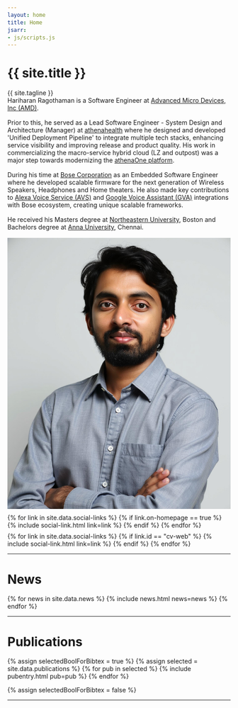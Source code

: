 ```yaml
---
layout: home
title: Home
jsarr:
- js/scripts.js
---
```


<div id ="intro-wrapper" class="l-page">
	<div id="intro-title-wrapper" class="intro-left">
		<h1 id="intro-title">{{ site.title }}</h1>
		<div id="intro-subtitle">
			{{ site.tagline }} 
		</div>
	</div>
	<div class="intro-left">
	<div class="intro-left">
		Hariharan Ragothaman is a Software Engineer at <a href="https://www.amd.com/en.html">Advanced Micro Devices, Inc (AMD)</a>.
	</div>
	<div style="height: 1rem"></div>
	<div>
       Prior to this, he served as a Lead Software Engineer - System Design and Architecture (Manager) at <a href="https://www.athenahealth.com/">athenahealth</a>  where he designed and developed 'Unified Deployment Pipeline' to integrate multiple tech stacks, enhancing service visibility and improving release and product quality. His work in commercializing the macro-service hybrid cloud (LZ and outpost) was a major step towards modernizing the <a href="https://www.athenahealth.com/solutions/athenaone">athenaOne platform</a>.
	</div>
	<div style="height: 1rem"></div>
	<div class="intro-left">
        During his time at <a href="https://www.bose.com/explore/music-at-home">Bose Corporation</a> as an Embedded Software Engineer where he developed scalable firmware for the next generation of Wireless Speakers, Headphones and Home theaters. He also made key contributions to <a href="https://www.bose.com/stories/amazon-alexa?srsltid=AfmBOorb0yocFoRa84y9v3-3D9VVaeBhnJb9_x89QpLkOtTJUw0vsTkp">Alexa Voice Service (AVS)</a> and <a href="https://www.bose.com/stories/google-assistant?srsltid=AfmBOoqrzgh8KID8ZA9PqasC4i9jzrE8v_SEJRtAMgn3PVhhGwh3qUE5">Google Voice Assistant (GVA)</a> integrations with Bose ecosystem, creating unique scalable frameworks.
	</div>
	<div style="height: 1rem"></div>
	<div class="intro-left">
        He received his Masters degree at <a href="https://www.northeastern.edu/">Northeastern University</a>, Boston and Bachelors degree at <a href="https://www.annauniv.edu/">Anna University</a>, Chennai.
	</div>
	<div style="height: 1rem"></div>
</div>

<div class="intro-right">
	<img id="intro-image" class="intro-right" src="/images/profile.jpeg">
	<div style="height: 0.5rem"></div>
	<div id="intro-image-links" class="intro-right">
		{% for link in site.data.social-links %}
			{% if link.on-homepage == true %}
				{% include social-link.html link=link %}
			{% endif %}
		{% endfor %}
	</div>
	<div style="height: 0.5rem"></div>
	<div id="intro-cv-wrapper" class="intro-right">
		{% for link in site.data.social-links %}
			{% if link.id == "cv-web" %}
				{% include social-link.html link=link %}
			{% endif %}
		{% endfor %}
	</div>
	</div>
</div>




<hr class="l-page">

# News
{% for news in site.data.news %}
{% include news.html news=news %}
{% endfor %}


<hr class="l-page">

# Publications

{% assign selectedBoolForBibtex = true %}
{% assign selected = site.data.publications %}
{% for pub in selected %}
{% include pubentry.html pub=pub %}
{% endfor %}


<!-- ### All Publications -->

{% assign selectedBoolForBibtex = false %}

<hr class="l-page">
